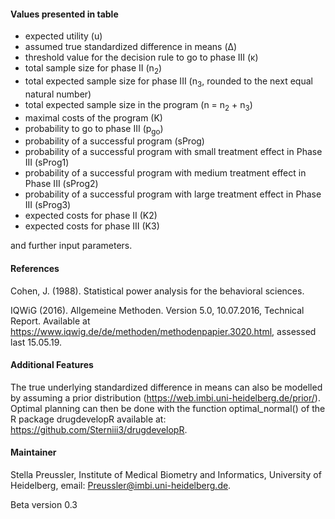 #### Values presented in table
* expected utility (u)
* assumed true standardized difference in means (&Delta;)
* threshold value for the decision rule to go to phase III (&kappa;)
* total sample size for phase II (n<sub>2</sub>)
* total expected sample size for phase III (n<sub>3</sub>, rounded to the next equal natural number)
* total expected sample size in the program (n = n<sub>2</sub> + n<sub>3</sub>)
* maximal costs of the program (K)
* probability to go to phase III (p<sub>go</sub>)
* probability of a successful program (sProg)
* probability of a successful program with small treatment effect in Phase III (sProg1)
* probability of a successful program with medium treatment effect in Phase III (sProg2)
* probability of a successful program with large treatment effect in Phase III (sProg3)
* expected costs for phase II (K2)
* expected costs for phase III (K3)

and further input parameters.


#### References

Cohen, J. (1988). Statistical power analysis for the behavioral sciences.

IQWiG (2016). Allgemeine Methoden. Version 5.0, 10.07.2016, Technical Report. Available at https://www.iqwig.de/de/methoden/methodenpapier.3020.html, assessed last 15.05.19.


#### Additional Features
The true underlying standardized difference in means can also be modelled by assuming a prior distribution (https://web.imbi.uni-heidelberg.de/prior/). Optimal planning can then be done with the function optimal_normal() of the R package drugdevelopR available at: https://github.com/Sterniii3/drugdevelopR.


#### Maintainer

Stella Preussler, Institute of Medical Biometry and Informatics, University of Heidelberg, email: Preussler@imbi.uni-heidelberg.de.

Beta version 0.3

